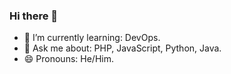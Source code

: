 ### Hi there 👋



- 🌱 I’m currently learning: DevOps.
- 💬 Ask me about: PHP, JavaScript, Python, Java.
- 😄 Pronouns: He/Him.

